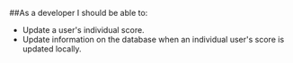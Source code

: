 ﻿##As a developer I should be able to:
- Update a user's individual score.
- Update information on the database when an individual user's score is updated locally.
